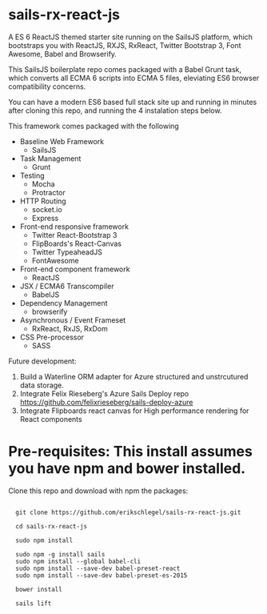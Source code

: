 sails-rx-react-js
========================

A ES 6 ReactJS themed starter site running on the SailsJS platform, which bootstraps you with ReactJS, RXJS, RxReact, Twitter Bootstrap 3, Font Awesome, Babel and Browserify. 

This SailsJS boilerplate repo comes packaged with a Babel Grunt task, which converts all ECMA 6 scripts into ECMA 5 files, eleviating ES6 browser compatibility concerns.

You can have a modern ES6 based full stack site up and running in minutes after cloning this repo, and running the 4 instalation steps below.

This framework comes packaged with the following
- Baseline Web Framework
   - SailsJS
- Task Management
   - Grunt
- Testing
   - Mocha
   - Protractor
- HTTP Routing
   - socket.io
   - Express
- Front-end responsive framework
   - Twitter React-Bootstrap 3
   - FlipBoards's React-Canvas
   - Twitter TypeaheadJS
   - FontAwesome
- Front-end component framework
   - ReactJS
- JSX / ECMA6 Transcompiler
   - BabelJS
- Dependency Management
   - browserify
- Asynchronous / Event Frameset
   - RxReact, RxJS, RxDom
- CSS Pre-processor
   - SASS


Future development: <br>
 1) Build a Waterline ORM adapter for Azure structured and unstrcutured data storage.<br>
 2) Integrate Felix Rieseberg's Azure Sails Deploy repo https://github.com/felixrieseberg/sails-deploy-azure<br>
 3) Integrate Flipboards react canvas for High performance <canvas> rendering for React components

# Pre-requisites: This install assumes you have npm and bower installed.

Clone this repo and download with npm the packages:
```

  git clone https://github.com/erikschlegel/sails-rx-react-js.git

  cd sails-rx-react-js

  sudo npm install

  sudo npm -g install sails
  sudo npm install --global babel-cli
  sudo npm install --save-dev babel-preset-react
  sudo npm install --save-dev babel-preset-es-2015
  
  bower install

  sails lift

```
